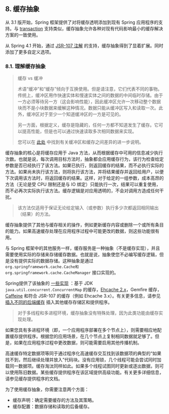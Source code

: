 ## 8. 缓存抽象

从 3.1 版开始，Spring 框架提供了对将缓存透明添加到现有 Spring 应用程序的支持。与 [transaction](https://docs.spring.io/spring/docs/5.1.9.RELEASE/spring-framework-reference/data-access.html#transaction) 支持类似，缓存抽象允许各种对现有代码影响最小的缓存解决方案的一致使用。

从 Spring 4.1 开始，通过 [JSR-107 注解](https://docs.spring.io/spring/docs/5.1.9.RELEASE/spring-framework-reference/integration.html#cache-jsr-107) 的支持，缓存抽象得到了显着扩展。同时添加了更多自定义选项。

### 8.1. 理解缓存抽象

> 缓存 vs 缓冲
>
> 术语“缓冲”和“缓存”倾向于互换使用。但是请注意，它们代表不同的事物。传统上，缓冲区用作快速实体和慢速实体之间的数据的中间临时存储。由于一方必须等待另一方（这会影响性能），因此缓冲区允许一次移动整个数据块而不是小块数据来缓解这种情况。数据只能从缓冲区写入和读取一次。此外，缓冲区对于至少一个知道缓冲区的一方是可见的。
>
> 另一方面，根据定义，缓存是隐藏的，任何一方都不知道发生了缓存。它可以提高性能，但是也可以通过快速读取多次相同数据来实现。
>
> 您可以在 [此处](https://en.wikipedia.org/wiki/Cache_(computing)#The_difference_between_buffer_and_cache) 中找到有关缓冲区和缓存之间差异的进一步说明。

缓存抽象的核心是将缓存应用于 Java 方法，从而根据缓存中可用的信息减少执行次数。也就是说，每次调用目标方法时，抽象都会应用缓存行为，该行为检查给定参数是否已经执行了该方法。如果已执行，则返回缓存的结果，而不必执行实际的方法。如果尚未执行该方法，则将执行该方法，并将结果缓存并返回给用户，以便下次调用该方法时，将返回缓存的结果。这样，对于给定的一组参数，成本高昂的方法（无论是受 CPU 限制还是与 IO 绑定）只能执行一次，结果可以重复使用，而不必再次实际执行该方法。缓存逻辑是对应用透明的，不会对调用方造成任何干扰。

> 该方法仅适用于保证无论给定输入（或参数）执行多少次都返回相同输出（结果）的方法。

缓存抽象提供了其他与缓存相关的操作，例如更新缓存内容或删除一个或所有条目的能力。如果高速缓存处理在应用程序过程中可能更改的数据，则这些功能很有用。

与 Spring 框架中的其他服务一样，缓存服务是一种抽象（不是缓存实现），并且需要使用实际的存储来存储缓存数据。也就是说，抽象使您不必编写缓存逻辑，但是没有提供实际的数据存储。这种抽象是通过 `org.springframework.cache.Cache和org.springframework.cache.CacheManager` 接口实现的。

Spring提供了该抽象的 [一些实现](https://docs.spring.io/spring/docs/5.1.9.RELEASE/spring-framework-reference/integration.html#cache-store-configuration) ：基于 JDK ` java.util.concurrent.ConcurrentMap` 的缓存，[Ehcache 2.x](https://www.ehcache.org/)，Gemfire 缓存，[Caffeine](https://github.com/ben-manes/caffeine/wiki) 和符合 JSR-107 的缓存（例如 Ehcache 3.x）。有关更多信息，请参见 [插入不同的后端缓存](https://docs.spring.io/spring/docs/5.1.9.RELEASE/spring-framework-reference/integration.html#cache-plug) 插入其他缓存存储区和提供程序。

> 对于多线程和多进程环境，缓存抽象没有特殊处理，因为此类功能由缓存实现处理。

如果您具有多进程环境（即，一个应用程序部署在多个节点上），则需要相应地配置缓存提供程序。根据您的应用场景，在几个节点上复制相同数据就足够了。但是，如果在应用程序过程中更改数据，则可能需要启用其他传播机制。

高速缓存特定数据项等同于通过程序化高速缓存交互找到该数据项的典型的“如果找不到，然后继续处理并放入”代码块。没有应用锁，几个线程可能会尝试同时加载同一数据项。缓存淘汰同样如此。如果多个线程试图同时更新或逐出数据，则可以使用陈旧数据。某些缓存提供程序在该区域提供高级功能。有关更多详细信息，请参见缓存提供程序的文档。

为了使用缓存抽象，你需要注意两个方面：

- 缓存声明：确定需要缓存的方法及其策略。
- 缓存配置：数据存储和读取的后备缓存。

